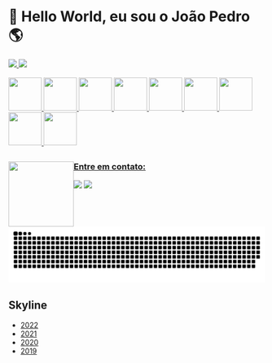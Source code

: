 # 👋 Hello World, eu sou o João Pedro 🌎


<div>
  <a href="https://github.com/MarchPy">
  <img height="180cm" src="https://github-readme-stats.vercel.app/api/top-langs/?username=marchpy&layout=compact&langs_count=7&theme=tokyonight"/>
  <img height="180cm" src="https://github-readme-stats.vercel.app/api?username=marchpy&show_icons=true&theme=tokyonight&include_all_commits=true&count_private=true"/>
</div>
<div style="display: inline_block"><br>
  <img height="65" width="65" src="https://cdn.jsdelivr.net/gh/devicons/devicon/icons/python/python-original.svg"/>
  <img height="65" width="65" src="https://cdn.jsdelivr.net/gh/devicons/devicon/icons/git/git-original.svg" />
  <img height="65" width="65" src="https://cdn.jsdelivr.net/gh/devicons/devicon/icons/arduino/arduino-original-wordmark.svg"/>
  <img height="65" width="65" src="https://cdn.jsdelivr.net/gh/devicons/devicon/icons/go/go-original.svg" />
  <img height="65" width="65" src="https://cdn.jsdelivr.net/gh/devicons/devicon/icons/cplusplus/cplusplus-original.svg" />
  <img height="65" width="65" src="https://cdn.jsdelivr.net/gh/devicons/devicon/icons/mysql/mysql-original-wordmark.svg" />     <img height="65" width="65" src="https://cdn.jsdelivr.net/gh/devicons/devicon/icons/sqlite/sqlite-original.svg" />
  <img height="65" width="65" src="https://cdn.jsdelivr.net/gh/devicons/devicon/icons/selenium/selenium-original.svg" />
  <img height="65" width="65" src="https://cdn.jsdelivr.net/gh/devicons/devicon/icons/pandas/pandas-original-wordmark.svg" />
</div>


##


<div>
  <img align="left" height="128" width="128" src="https://github.com/MarchPy/MarchPy/assets/62616207/6ea4a624-3b66-4c09-9e95-743ac7568d9c" />
  <h3 align="left">Entre em contato:</h3>
   <a href = "mailto:joaomarchiori.jopa@gmail.com"><img src="https://img.shields.io/badge/-Gmail-%23333?style=for-the-badge&logo=gmail&logoColor=white" target="_blank"></a>
   <a href="https://www.linkedin.com/in/jo%C3%A3o-pedro-alexandre-marchiori-087648184/" target="_blank"><img src="https://img.shields.io/badge/-LinkedIn-%230077B5?style=for-the-badge&logo=linkedin&logoColor=white" target="_blank"></a> 
</div>


##


<div>
  <picture>
    <source
      media="(prefers-color-scheme: dark)"
      srcset="https://raw.githubusercontent.com/marchpy/marchpy/output/github-contribution-grid-snake-dark.svg"
    />
    <source
      media="(prefers-color-scheme: light)"
      srcset="https://raw.githubusercontent.com/marchpy/marchpy/output/github-contribution-grid-snake.svg"
    />
    <img
      alt="github contribution grid snake animation"
      src="https://raw.githubusercontent.com/marchpy/marchpy/output/github-contribution-grid-snake.svg"
    />
  </picture>
</div>

## Skyline
* [2022](./MarchPy-2022.stl)
* [2021](./MarchPy-2021.stl)
* [2020](./MarchPy-2020.stl)
* [2019](./MarchPy-2019.stl)

